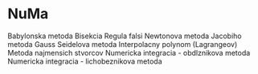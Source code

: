 NuMa
====

Babylonska metoda
Bisekcia
Regula falsi
Newtonova metoda
Jacobiho metoda
Gauss Seidelova metoda
Interpolacny polynom (Lagrangeov)
Metoda najmensich stvorcov
Numericka integracia - obdlznikova metoda
Numericka integracia - lichobeznikova metoda
